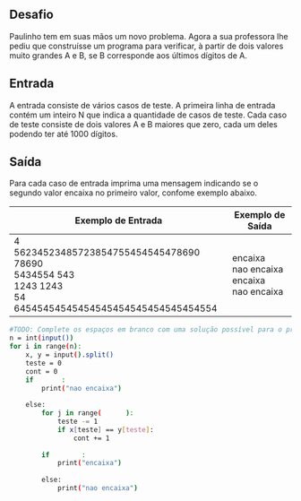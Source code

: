 ## Desafio

Paulinho tem em suas mãos um novo problema. Agora a sua professora lhe pediu que construísse um programa para verificar, à partir de dois valores muito grandes A e B, se B corresponde aos últimos dígitos de A.

## Entrada

A entrada consiste de vários casos de teste. A primeira linha de entrada contém um inteiro N que indica a quantidade de casos de teste. Cada caso de teste consiste de dois valores A e B maiores que zero, cada um deles podendo ter até 1000 dígitos.

## Saída

Para cada caso de entrada imprima uma mensagem indicando se o segundo valor encaixa no primeiro valor, confome exemplo abaixo.

| Exemplo de Entrada | Exemplo de Saída|
| ---|--- |
|4<br />56234523485723854755454545478690 78690<br />5434554 543<br />1243 1243<br />54 64545454545454545454545454545454554  | encaixa<br />nao encaixa<br />encaixa<br />nao encaixa |

```bash
#TODO: Complete os espaços em branco com uma solução possível para o problema.
n = int(input())
for i in range(n):
    x, y = input().split()
    teste = 0
    cont = 0
    if       :
        print("nao encaixa")
 
    else:
        for j in range(      ):
            teste -= 1
            if x[teste] == y[teste]:
                cont += 1
 
        if        :
            print("encaixa")
 
        else:
            print("nao encaixa")


```
	
	

